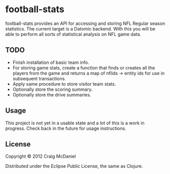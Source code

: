 # football-stats

football-stats provides an API for accessing and storing NFL Regular
season statistics. The current target is a Datomic backend. With this
you will be able to perform all sorts of statistical analysis on NFL
game data.

## TODO

* Finish installation of basic team info.
* For storing game stats, create a function that finds or creates all
  the players from the game and returns a map of nflids -> entity ids
  for use in subsequent transactions.
* Apply same procedure to store visitor team stats.
* Optionally store the scoring summary.
* Optionally store the drive summaries.


## Usage

This project is not yet in a usable state and a lot of this is a work
in progress. Check back in the future for usage instructions.

## License

Copyright © 2012 Craig McDaniel

Distributed under the Eclipse Public License, the same as Clojure.
